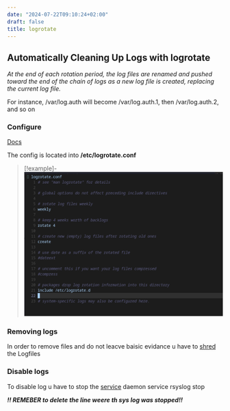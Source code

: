 ```yaml
---
date: "2024-07-22T09:10:24+02:00"
draft: false
title: logrotate
---
```


## Automatically Cleaning Up Logs with logrotate

*At the end of each rotation period, the log files are renamed and
pushed toward the end of the chain of logs as a new log file is created,
replacing the current log file.*

For instance, /var/log.auth will become /var/log.auth.1, then
/var/log.auth.2, and so on

### Configure

[Docs](https://www.man7.org/linux/man-pages/man8/logrotate.8.html)

The config is located into **/etc/logrotate.conf**

> \[!example\]-
> ![LogareteConf_visual.png](/static/LogareteConf_visual.png)

### Removing logs

In order to remove files and do not leacve baisic evidance u have to
[shred](/logging/shred) the Logfiles

### Disable logs

To disable log u have to stop the [service](/Linux/service)
daemon service rsyslog stop

***!! REMEBER to delete the line weere th sys log was stopped!!***
